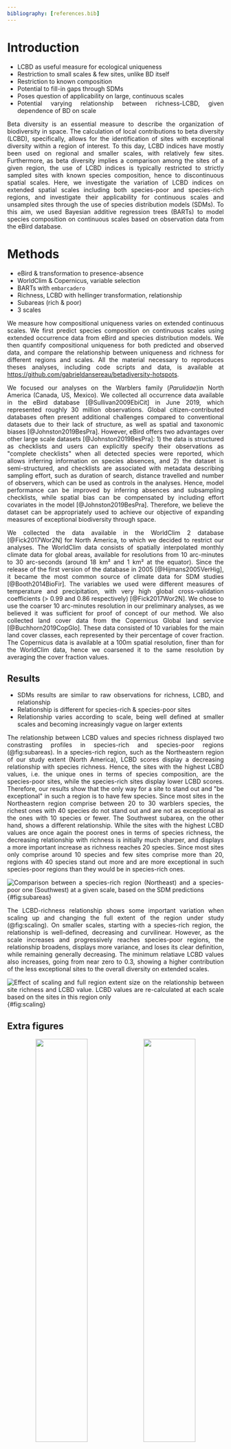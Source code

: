 ```yaml
---
bibliography: [references.bib]
---
```


<div style="text-align: justify">

# Introduction

- LCBD as useful measure for ecological uniqueness
- Restriction to small scales & few sites, unlike BD itself
- Restriction to known composition
- Potential to fill-in gaps through SDMs
- Poses question of applicability on large, continuous scales
- Potential varying relationship between richness-LCBD, given dependence of BD
  on scale

Beta diversity is an essential measure to describe the organization of
biodiversity in space. The calculation of local contributions to beta diversity
(LCBD), specifically, allows for the identification of sites with exceptional
diversity within a region of interest. To this day, LCBD indices have mostly
been used on regional and smaller scales, with relatively few sites.
Furthermore, as beta diversity implies a comparison among the sites of a given
region, the use of LCBD indices is typically restricted to strictly sampled
sites with known species composition, hence to discontinuous spatial scales.
Here, we investigate the variation of LCBD indices on extended spatial scales
including both species-poor and species-rich regions, and investigate their
applicability for continuous scales and unsampled sites through the use of
species distribution models (SDMs). To this aim, we used Bayesian additive
regression trees (BARTs) to model species composition on continuous scales based
on observation data from the eBird database.

# Methods
 
- eBird & transformation to presence-absence
- WorldClim & Copernicus, variable selection
- BARTs with `embarcadero`
- Richness, LCBD with hellinger transformation, relationship
- Subareas (rich & poor)
- 3 scales

We measure how compositional uniqueness varies on extended continuous scales. We
first predict species composition on continuous scales using extended occurrence
data from eBird and species distribution models. We then quantify compositional
uniqueness for both predicted and observed data, and compare the relationship
between uniqueness and richness for different regions and scales. All the
material necessary to reproduces theses analyses, including code scripts and
data, is available at
https://github.com/gabrieldansereau/betadiversity-hotspots.

We focused our analyses on the Warblers family (_Parulidae_)in North America
(Canada, US, Mexico). We collected all occurrence data available in the eBird
database [@Sullivan2009EbiCit] in June 2019, which represented roughly 30
million observations. Global citizen-contributed databases often present
additional challenges compared to conventional datasets due to their lack of
structure, as well as spatial and taxonomic biases [@Johnston2019BesPra].
However, eBird offers two advantages over other large scale datasets
[@Johnston2019BesPra]\: 1) the data is structured as checklists and users can
explicitly specify their observations as "complete checklists" when all detected
species were reported, which allows inferring information on species absences,
and 2) the dataset is semi-structured, and checklists are associated with
metadata describing sampling effort, such as duration of search, distance
travelled and number of observers, which can be used as controls in the
analyses. Hence, model performance can be improved by inferring absences and
subsampling checklists, while spatial bias can be compensated by including
effort covariates in the model [@Johnston2019BesPra]. Therefore, we believe the
dataset can be appropriately used to achieve our objective of expanding measures
of exceptional biodiversity through space. 

We collected the data available in the WorldClim 2 database [@Fick2017Wor2N] for
North America, to which we decided to restrict our analyses. The WorldClim data
consists of spatially interpolated monthly climate data for global areas,
available for resolutions from 10 arc-minutes to 30 arc-seconds (around 18 km²
and 1 km² at the equator). Since the release of the first version of the
database in 2005 [@Hijmans2005VerHig], it became the most common source of
climate data for SDM studies [@Booth2014BioFir]. The variables we used were
different measures of temperature and precipitation, with very
high global cross-validation coefficients (> 0.99 and 0.86 respectively)
[@Fick2017Wor2N]. We chose to use the coarser 10 arc-minutes resolution in our
preliminary analyses, as we believed it was sufficient for proof of concept of
our method. We also collected land cover data from the Copernicus Global land
service [@Buchhorn2019CopGlo]. These data consisted of 10 variables for the main
land cover classes, each represented by their percentage of cover fraction. The
Copernicus data is available at a 100m spatial resolution, finer than for the
WorldClim data, hence we coarsened it to the same resolution by averaging the
cover fraction values.

## Results

- SDMs results are similar to raw observations for richness, LCBD, and
  relationship
- Relationship is different for species-rich & species-poor sites
- Relationship varies according to scale, being well defined at smaller scales
  and becoming increasingly vague on larger extents

The relationship between LCBD values and species richness displayed two
constrasting profiles in species-rich and species-poor regions (@fig:subareas).
In a species-rich region, such as the Northeastern region of our study extent
(North America), LCBD scores display a decreasing relationship with species
richness. Hence, the sites with the highest LCBD values, i.e. the unique ones in
terms of species composition, are the species-poor sites, while the species-rich
sites display lower LCBD scores. Therefore, our results show that the only way
for a site to stand out and "be exceptional" in such a region is to have few
species. Since most sites in the Northeastern region comprise between 20 to 30
warblers species, the richest ones with 40 species do not stand out and are not
as exceptional as the ones with 10 species or fewer. The Southwest subarea, on
the other hand, shows a different relationship. While the sites with the highest
LCBD values are once again the poorest ones in terms of species richness, the
decreasing relationship with richness is initially much sharper, and displays a
more important increase as richness reaches 20 species. Since most
sites only comprise around 10 species and few sites comprise more than 20, 
regions with 40 species stand out more and are more exceptional in such
species-poor regions than they would be in species-rich ones.

![Comparison between a species-rich region (Northeast) and a species-poor one (Southwest) at a given scale, based on the SDM predictions](figures/subareas-combined.png){#fig:subareas}

The LCBD-richness relationship shows some important variation when scaling up
and changing the full extent of the region under study (@fig:scaling). On
smaller scales, starting with a species-rich region, the relationship is
well-defined, decreasing and curvilinear. However, as the scale increases and
progressively reaches species-poor regions, the relationship broadens, displays
more variance, and loses its clear definition, while remaining generally
decreasing. The minimum relatiave LCBD values also increases, going from near
zero to 0.3, showing a higher contribution of the less exceptional sites to the
overall diversity on extended scales.

![Effect of scaling and full region extent size on the relationship between site richness and LCBD value. LCBD values are re-calculated at each scale based on the sites in this region only](figures/subareas-scaling.png){#fig:scaling}

## Extra figures

<p align="center">
    <img src="figures/richness-raw.png" width="49%" />
    <img src="figures/richness-bart.png" width="49%" />
</p>

Figure: Distribution of species richness in North America, defined as the number
of Warblers species per site (10 arc-minutes pixels). The raw occurrence
observations from eBird (left) and the SDM predictions from the single-species
BART models (right) were both transformed into presence-absence data per species
before calculating richness.

<p align="center">
    <img src="figures/lcbd-raw.png" width="49%" />
    <img src="figures/lcbd-bart.png" width="49%" />
</p>

Figure: Distribution of the LCBD values in North America, calculated from the
variance of the site-by-species community matrix Y and scaled to the maximum
value observed. Occurrence observations from eBird (left) and single-species SDM
predictions (right) were converted into presence-absence data per species, then
the Hellinger transformation was applied before computing the LCBD indices.

<p align="center">
    <img src="figures/relationship-raw.png" width="49%" />
    <img src="figures/relationship-bart.png" width="49%" />
</p>

Figure: Relationship between the species richness and the LCBD value of each
site based on the occurrence observations from eBird (left) and the SDM
predictions (right). LCBD values were scaled to the maximum value observed after
applying Hellinger transformation.

# Discussion

- Same results with SDMS mean they could reliably be used to fill-in for
  knowledge gaps, potentially for conservation too
- Difference between species-poor & species-rich sites: shows ways to be
  unique differ, to link with considerations beta diversity itself
- Scales difference: aggregating too many different sites possibly masks
  patterns of uniqueness?

This result higlights an important aspect regarding the LCBD measure: contrary
to previous findings, it does not simply decrease with species richness. In
fact, the relationship with richness is not constant -- it actually depends on
the general profile of the region on which it is applied, and whether or not
this region is species-poor or species-rich. A parabolic relationship was
actually expected when the measure was introduced, as both extremes should
normally stand out. An explanation for the previously observed results could be
that extremely rich sites are just much less ecologically possible. It is
unlikely that all species could be found in a single site given their different
niche preferences, while poor sites are much more feasible. These sites will
almost always contribute more to the variance, as measured by LCBD values.

# References
